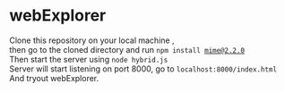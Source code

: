# webExplorer
Clone this repository on your local machine ,<br>then go to the cloned directory and run <code>npm install mime@2.2.0</code><br>
Then start the server using <code>node hybrid.js</code> <br>
Server will start listening on port 8000, go to <code>localhost:8000/index.html</code><br>
And tryout webExplorer.
